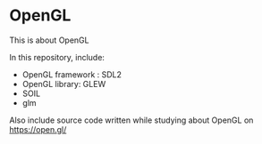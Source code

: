 # OpenGL
This is about OpenGL

In this repository, include:

- OpenGL framework : SDL2
- OpenGL library: 	GLEW
- SOIL
- glm

Also include source code written while studying about OpenGL on https://open.gl/